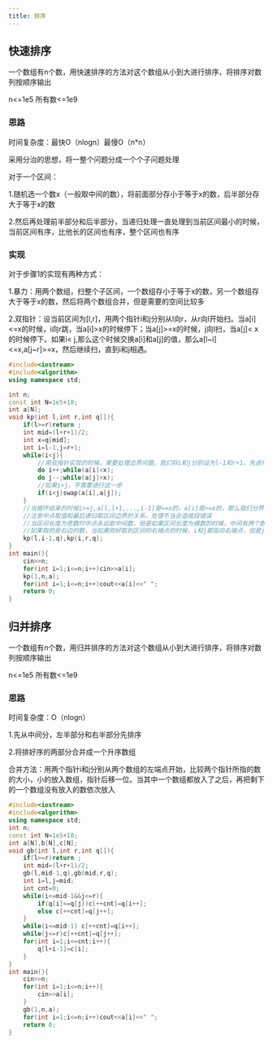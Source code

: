 ```yaml
---
title: 排序
---
```


## 快速排序

一个数组有n个数，用快速排序的方法对这个数组从小到大进行排序，将排序对数列按顺序输出  

n<=1e5  所有数<=1e9  

### 思路

时间复杂度：最快O（nlogn）最慢O（n*n）  

采用分治的思想，将一整个问题分成一个个子问题处理  

对于一个区间：  

1.随机选一个数x（一般取中间的数），将前面部分存小于等于x的数，后半部分存大于等于x的数  

2.然后再处理前半部分和后半部分，当递归处理一直处理到当前区间最小的时候，当前区间有序，比他长的区间也有序，整个区间也有序  

### 实现

对于步骤1的实现有两种方式：  

1.暴力：用两个数组，扫整个子区间，一个数组存小于等于x的数，另一个数组存大于等于x的数，然后将两个数组合并，但是需要的空间比较多  

2.双指针：设当前区间为[l,r]，用两个指针i和j分别从l向r，从r向l开始扫。当a[i]<=x的时候，i向r跳，当a[i]>x的时候停下；当a[j]>=x的时候，j向l扫，当a[j]< x的时候停下。如果i< j,那么这个时候交换a[i]和a[j]的值，那么a[l~i]<=x,a[j~r]>=x，然后继续扫，直到i和j相遇。  

```cpp
#include<iostream>
#include<algorithm>
using namespace std;

int n;
const int N=1e5+10;
int a[N];
void kp(int l,int r,int q[]){
    if(l>=r)return ;
    int mid=(l+r+1)/2;
    int x=q[mid];
    int i=l-1,j=r+1;
    while(i<j){
        //用双指针实现的时候，需要处理边界问题。我们将i和j分别设为l-1和r+1，先进行一步i++和j--之后再进行判断a[i]和a[j]和x的大小关系。
        do i++;while(a[i]<x);
        do j--;while(a[j]>x);
        //如果i>j，不需要进行这一步
        if(i<j)swap(a[i],a[j]);
    }
    //当循环结束的时候i>=j,a[l,l+1,...,i-1]是<=x的，a[i]是>=x的，那么我们分界就需要分i-1和i，a[j+1,j+2,...r]是>=x的，而a[j]<=x，那么我们分界就需要分j和j+1。
    //注意中点取值和最后递归取区间边界的关系，处理不当会造成段错误
    //当区间长度为奇数时中点永远取中间数，但是如果区间长度为偶数的时候，中间有两个数：（l+r）/2取的是左边的数，（l+r+1）/2取的是右边的数
    //如果取的是右边的数，当如果刚好取到区间的右端点的时候，i和j都指向右端点，但是j+1越界，所以我们需要取i-1和i。同理如果取左端点的话，i-1越界，所以我们需要取j和j+1
    kp(l,i-1,q),kp(i,r,q);
}
int main(){
    cin>>n;
    for(int i=1;i<=n;i++)cin>>a[i];
    kp(1,n,a);
    for(int i=1;i<=n;i++)cout<<a[i]<<" ";
    return 0;
}
```
## 归并排序

一个数组有n个数，用归并排序的方法对这个数组从小到大进行排序，将排序对数列按顺序输出  

n<=1e5 所有数<=1e9  

### 思路

时间复杂度：O（nlogn）  

1.先从中间分，左半部分和右半部分先排序  

2.将排好序的两部分合并成一个升序数组  

合并方法：用两个指针i和j分别从两个数组的左端点开始，比较两个指针所指的数的大小，小的放入数组，指针后移一位。当其中一个数组都放入了之后，再把剩下的一个数组没有放入的数依次放入  


```cpp
#include<iostream>
#include<algorithm>
using namespace std;
int n;
const int N=1e5+10;
int a[N],b[N],c[N];
void gb(int l,int r,int q[]){
    if(l>=r)return ;
    int mid=(l+r+1)/2;
    gb(l,mid-1,q),gb(mid,r,q);
    int i=l,j=mid;
    int cnt=0;
    while(i<=mid-1&&j<=r){
        if(q[i]<=q[j])c[++cnt]=q[i++];
        else c[++cnt]=q[j++];
    }
    while(i<=mid-1) c[++cnt]=q[i++];
    while(j<=r)c[++cnt]=q[j++];
    for(int i=1;i<=cnt;i++){
        q[l+i-1]=c[i];
    }
}
int main(){
    cin>>n;
    for(int i=1;i<=n;i++){
        cin>>a[i];
    }
    gb(1,n,a);
    for(int i=1;i<=n;i++)cout<<a[i]<<" ";
    return 0;
}
```

